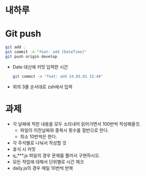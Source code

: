 # 내하루

# Git push

```bash
git add .
git commit -m "feat: add [DateTime]"
git push origin develop
```

- Date 대신에 커밋 입력한 시간
   ```bash
   git commit -m "feat: add 24.05.01 15:49"
   ```
- 위의 3줄 순서대로 zsh에서 입력

# 과제

- 각 날짜에 적힌 내용을 모두 소리내어 읽어가면서 100번씩 작성해올것.
   - 파일이 이전날짜와 중복시 횟수를 절반으로 한다.
   - 최소 10번씩은 한다.
- 각 주석별로 나눠서 작성할 것
- 휴식 시 커밋
- q_***.js 파일의 경우 문제를 풀어서 구현하시오.
- 모든 작업에 대해서 단위별로 시간 체크
- daily.js의 경우 매일 10번씩 반복